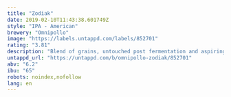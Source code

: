 ```yaml
---
title: "Zodiak"
date: 2019-02-10T11:43:38.601749Z
style: "IPA - American"
brewery: "Omnipollo"
image: "https://labels.untappd.com/labels/852701"
rating: "3.81"
description: "Blend of grains, untouched post fermentation and aspiringly hopped with Simcoe, Citra and Centennial."
untappd_url: "https://untappd.com/b/omnipollo-zodiak/852701"
abv: "6.2"
ibu: "65"
robots: noindex,nofollow
lang: en
---
```

